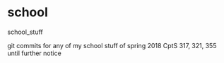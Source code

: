 # school
school_stuff

git commits for any of my school stuff of spring 2018
CptS 317, 321, 355 until further notice